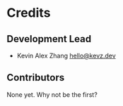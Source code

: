 # Credits


## Development Lead

* Kevin Alex Zhang <hello@kevz.dev>

## Contributors

None yet. Why not be the first?
